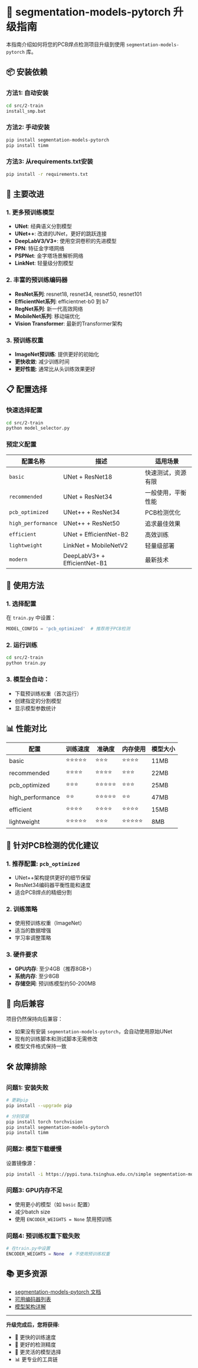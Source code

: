 # 🚀 segmentation-models-pytorch 升级指南

本指南介绍如何将您的PCB焊点检测项目升级到使用 `segmentation-models-pytorch` 库。

## 📦 安装依赖

### 方法1: 自动安装
```bash
cd src/2-train
install_smp.bat
```

### 方法2: 手动安装
```bash
pip install segmentation-models-pytorch
pip install timm
```

### 方法3: 从requirements.txt安装
```bash
pip install -r requirements.txt
```

## 🎯 主要改进

### 1. **更多预训练模型**
- **UNet**: 经典语义分割模型
- **UNet++**: 改进的UNet，更好的跳跃连接
- **DeepLabV3/V3+**: 使用空洞卷积的先进模型
- **FPN**: 特征金字塔网络
- **PSPNet**: 金字塔场景解析网络
- **LinkNet**: 轻量级分割模型

### 2. **丰富的预训练编码器**
- **ResNet系列**: resnet18, resnet34, resnet50, resnet101
- **EfficientNet系列**: efficientnet-b0 到 b7
- **RegNet系列**: 新一代高效网络
- **MobileNet系列**: 移动端优化
- **Vision Transformer**: 最新的Transformer架构

### 3. **预训练权重**
- **ImageNet预训练**: 提供更好的初始化
- **更快收敛**: 减少训练时间
- **更好性能**: 通常比从头训练效果更好

## 📋 配置选择

### 快速选择配置
```bash
cd src/2-train
python model_selector.py
```

### 预定义配置

| 配置名称 | 描述 | 适用场景 |
|---------|------|---------|
| `basic` | UNet + ResNet18 | 快速测试，资源有限 |
| `recommended` | UNet + ResNet34 | 一般使用，平衡性能 |
| `pcb_optimized` | UNet++ + ResNet34 | PCB检测优化 |
| `high_performance` | UNet++ + ResNet50 | 追求最佳效果 |
| `efficient` | UNet + EfficientNet-B2 | 高效训练 |
| `lightweight` | LinkNet + MobileNetV2 | 轻量级部署 |
| `modern` | DeepLabV3+ + EfficientNet-B1 | 最新技术 |

## 🔧 使用方法

### 1. 选择配置
在 `train.py` 中设置：
```python
MODEL_CONFIG = 'pcb_optimized'  # 推荐用于PCB检测
```

### 2. 运行训练
```bash
cd src/2-train
python train.py
```

### 3. 模型会自动：
- 下载预训练权重（首次运行）
- 创建指定的分割模型
- 显示模型参数统计

## 📊 性能对比

| 配置 | 训练速度 | 准确度 | 内存使用 | 模型大小 |
|------|---------|-------|---------|----------|
| basic | ⭐⭐⭐⭐⭐ | ⭐⭐⭐ | ⭐⭐⭐⭐ | 11MB |
| recommended | ⭐⭐⭐⭐ | ⭐⭐⭐⭐ | ⭐⭐⭐ | 22MB |
| pcb_optimized | ⭐⭐⭐ | ⭐⭐⭐⭐⭐ | ⭐⭐⭐ | 25MB |
| high_performance | ⭐⭐ | ⭐⭐⭐⭐⭐ | ⭐⭐ | 47MB |
| efficient | ⭐⭐⭐⭐ | ⭐⭐⭐⭐ | ⭐⭐⭐⭐ | 15MB |
| lightweight | ⭐⭐⭐⭐⭐ | ⭐⭐⭐ | ⭐⭐⭐⭐⭐ | 8MB |

## 🎨 针对PCB检测的优化建议

### 1. **推荐配置**: `pcb_optimized`
- UNet++架构提供更好的细节保留
- ResNet34编码器平衡性能和速度
- 适合PCB焊点的精细分割

### 2. **训练策略**
- 使用预训练权重（ImageNet）
- 适当的数据增强
- 学习率调整策略

### 3. **硬件要求**
- **GPU内存**: 至少4GB（推荐8GB+）
- **系统内存**: 至少8GB
- **存储空间**: 预训练模型约50-200MB

## 🔄 向后兼容

项目仍然保持向后兼容：
- 如果没有安装 `segmentation-models-pytorch`，会自动使用原始UNet
- 现有的训练脚本和测试脚本无需修改
- 模型文件格式保持一致

## 🛠️ 故障排除

### 问题1: 安装失败
```bash
# 更新pip
pip install --upgrade pip

# 分别安装
pip install torch torchvision
pip install segmentation-models-pytorch
pip install timm
```

### 问题2: 模型下载缓慢
设置镜像源：
```bash
pip install -i https://pypi.tuna.tsinghua.edu.cn/simple segmentation-models-pytorch
```

### 问题3: GPU内存不足
- 使用更小的模型（如 `basic` 配置）
- 减少batch size
- 使用 `ENCODER_WEIGHTS = None` 禁用预训练

### 问题4: 预训练权重下载失败
```python
# 在train.py中设置
ENCODER_WEIGHTS = None  # 不使用预训练权重
```

## 📚 更多资源

- [segmentation-models-pytorch 文档](https://github.com/qubvel/segmentation_models.pytorch)
- [可用编码器列表](https://github.com/qubvel/segmentation_models.pytorch#encoders)
- [模型架构详解](https://github.com/qubvel/segmentation_models.pytorch#models)

---

**升级完成后，您将获得:**
- 🚀 更快的训练速度
- 🎯 更好的检测精度  
- 🔧 更灵活的模型选择
- 📊 更专业的工具链
